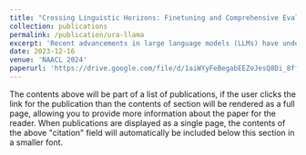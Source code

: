 ```yaml
---
title: "Crossing Linguistic Horizons: Finetuning and Comprehensive Evaluation of Vietnamese Large Language Models"
collection: publications
permalink: /publication/ura-llama
excerpt: 'Recent advancements in large language models (LLMs) have underscored their importance in the evolution of artificial intelligence. However, despite extensive pretrained on multilingual datasets, available open-sourced LLMs exhibit limited effectiveness in processing Vietnamese. The challenge is exacerbated by the absence of systematic benchmark datasets and metrics tailored for Vietnamese LLM evaluation. To mitigate these issues, we have finetuned LLMs specifically for Vietnamese and developed a comprehensive evaluation framework encompassing 10 common tasks and 31 metrics. Our evaluation results reveal that the fine-tuned LLMs exhibit enhanced comprehension and generative capabilities in Vietnamese. Moreover, our analysis indicates that models with more parameters can introduce more biases and uncalibrated outputs and the key factor influencing LLM performance is the quality of the training or fine-tuning datasets. These insights underscore the significance of meticulous fine-tuning with high-quality datasets in enhancing LLM performance.'
date: 2023-12-16
venue: 'NAACL 2024'
paperurl: 'https://drive.google.com/file/d/1aiWYyFeBegabEEZeJesQ8Di_8fftFeF8/view'
---
```


The contents above will be part of a list of publications, if the user clicks the link for the publication than the contents of section will be rendered as a full page, allowing you to provide more information about the paper for the reader. When publications are displayed as a single page, the contents of the above "citation" field will automatically be included below this section in a smaller font.

